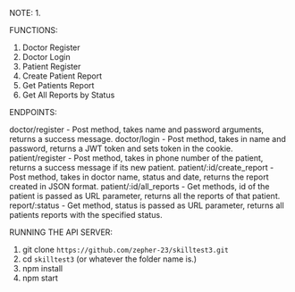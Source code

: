 NOTE:
1. 


FUNCTIONS:
1. Doctor Register
2. Doctor Login
3. Patient Register
4. Create Patient Report
5. Get Patients Report
6. Get All Reports by Status


ENDPOINTS:

doctor/register - Post method, takes name and password arguments, returns a success message.
doctor/login - Post method, takes in name and password, returns a JWT token and sets token in the cookie.
patient/register - Post method, takes in phone number of the patient, returns a success message if its new patient.
patient/:id/create_report - Post method, takes in doctor name, status and date, returns the report created in JSON format.
patient/:id/all_reports - Get methods, id of the patient is passed as URL parameter, returns all the reports of that patient.
report/:status - Get method, status is passed as URL parameter, returns all patients reports with the specified status.


RUNNING THE API SERVER:

1. git clone `https://github.com/zepher-23/skilltest3.git`
2. cd `skilltest3` (or whatever the folder name is.)
3. npm install
4. npm start



